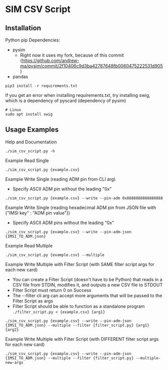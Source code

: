 # SIM CSV Script

## Installation

Python pip Dependencies:
*  pysim
    * Right now it uses my fork, because of this commit (https://github.com/andrew-ma/pysim/commit/2f10406c9d3ba42787648fb0060475222531d905)
* pandas

```
pip3 install -r requirements.txt
```
If you get an error when installing requirements.txt, try installing swig, which is a dependency of pyscard (dependency of pysim)

```
# Linux
sudo apt install swig
```


## Usage Examples

Help and Documentation
```
./sim_csv_script.py -h
```

Example Read Single
```
./sim_csv_script.py {example.csv}
```

Example Write Single (reading ADM pin from CLI arg)
* Specify ASCII ADM pin without the leading "0x"
```
./sim_csv_script.py {example.csv} --write --pin-adm 0x8888888888888888
```

Example Write Single (reading hexadecimal ADM pin from JSON file with {"IMSI key" : "ADM pin value"})
* Specify ASCII ADM pins without the leading "0x"
```
./sim_csv_script.py {example.csv} --write --pin-adm-json {IMSI_TO_ADM.json}
```

Example Read Multiple
```
./sim_csv_script.py {example.csv} --multiple
```

Example Write Multiple with Filter Script (with SAME filter script args for each new card)
* You can create a Filter Script (doesn't have to be Python) that reads in a CSV file from STDIN, modifies it, and outputs a new CSV file to STDOUT
* Filter Script must return 0 on Success
* The --filter cli arg can accept more arguments that will be passed to the Filter Script as args
* Filter Script should be able to function as a standalone program `./filter_script.py < {example.csv} {arg1}`
```
./sim_csv_script.py {example.csv} --write --pin-adm-json {IMSI_TO_ADM.json} --multiple --filter {filter_script.py} {arg1} {arg2}
```

Example Write Multiple with Filter Script (with DIFFERENT filter script args for each new card)
```
./sim_csv_script.py {example.csv} --write --pin-adm-json {IMSI_TO_ADM.json} --multiple --filter {filter_script.py} --multiple-new-args
```
